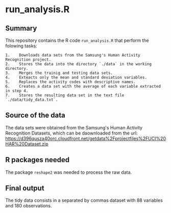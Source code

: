 # run_analysis.R

## Summary

This repository contains the R code `run_analysis.R` that perform the folowing tasks:

    1.    Downloads data sets from the Samsung's Human Activity Recognition project. 
    2.    Stores the data into the directory `./data` in the working directory.
    3.    Merges the trainig and testing data sets.
    4.    Exteacts only the mean and standard deviation variables.
    5.    Replaces the activity codes with descriptive names.
    6.    Creates a data set with the average of each variable extracted in step 4.
    7.    Stores the resulting data set in the text file `./data/tidy_data.txt`. 

## Source of the data

The data sets were obtained from the Samsung's Human Activity Recognition Datasets, which can be daownloaded from the url: https://d396qusza40orc.cloudfront.net/getdata%2Fprojectfiles%2FUCI%20HAR%20Dataset.zip 

## R packages needed

The package `reshape2` was needed to process the raw data. 

## Final output

The tidy data consists in a separated by commas dataset with 88 variables and 180 observations.



 



